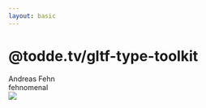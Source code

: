 ```yaml
---
layout: basic
---
```


# @todde.tv/gltf-type-toolkit

<!-- TODO add QRCode, but currently not as the URL is on the end slide -->

<div class="absolute right-15 top-12 p-1 pr-2 text-xs flex gap-2" v-mark="{ at: 0, color: '#26ab7a', type: 'box' }">
    <mdi-heart class="text-red-400 animate-pulse" />
    <span>Andreas Fehn</span>
    <div>
      <mdi-github class="baseColor" />
      <MyLink to="https://github.com/fehnomenal">fehnomenal</MyLink>
    </div>
</div>

<img src="/assets/gltf-type-toolkit-github-screenshot.png" />

<!-- <div class="relative">
    <WindowWrapper
        background="#E1F4FF"
        height="body"
    >
        <img src="/assets/gltf-type-toolkit-github-screenshot.png" />
    </WindowWrapper>
    <div class="p-3 flex flex-col gap-2 absolute top-9 left-2 bg-white rounded-md border z-10 justify-center items-center">
        <QRCode content="https://github.com/toddeTV/gltf-type-toolkit" :size="64" />
        <div class="w-full text-xs whitespace-nowrap flex flex-row gap-1 justify-center">
            <mdi-web class="baseColor" />
            <MyLink to="https://github.com/toddeTV/gltf-type-toolkit">https://github.com/toddeTV/gltf-type-toolkit</MyLink>
        </div>
    </div>
</div> -->
